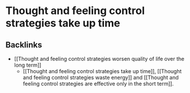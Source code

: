 # Thought and feeling control strategies take up time

## Backlinks
* [[Thought and feeling control strategies worsen quality of life over the long term]]
	* [[Thought and feeling control strategies take up time]], [[Thought and feeling control strategies waste energy]] and [[Thought and feeling control strategies are effective only in the short term]].

<!-- #Life -->

<!-- {BearID:97F15252-C657-48C5-9F50-99C1E002120D-15756-00001304648DDC0C} -->
